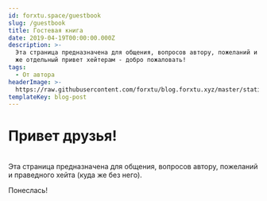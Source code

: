 ```yaml
---
id: forxtu.space/guestbook
slug: /guestbook
title: Гостевая книга
date: 2019-04-19T00:00:00.000Z
description: >-
  Эта страница предназначена для общения, вопросов автору, пожеланий и конечно
  же отдельный привет хейтерам - добро пожаловать!
tags:
  - От автора
headerImage: >-
  https://raw.githubusercontent.com/forxtu/blog.forxtu.xyz/master/static/assets/517668112.jpg
templateKey: blog-post
---
```

# Привет друзья!

\
Эта страница предназначена для общения, вопросов автору, пожеланий и праведного хейта (куда же без него).

Понеслась!
